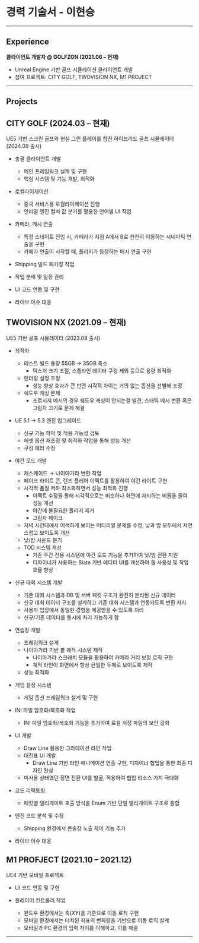 # 경력 기술서 - 이현승  

---

## Experience
**클라이언트 개발자 @ GOLFZON (2021.06 – 현재)**  
- Unreal Engine 기반 골프 시뮬레이션 클라이언트 개발  
- 참여 프로젝트: CITY GOLF, TWOVISION NX, M1 PROJECT  

---

## Projects

## CITY GOLF (2024.03 – 현재)
UE5 기반 스크린 골프와 현실 그린 플레이를 합친 하이브리드 골프 시뮬레이터 (2024.09 출시) 
- 총괄 클라이언트 개발  
  - 메인 프레임워크 설계 및 구현  
  - 핵심 시스템 및 기능 개발, 최적화  

- 로컬라이제이션  
  - 중국 서비스용 로컬라이제이션 진행  
  - 언리얼 엔진 컬쳐 값 분기를 활용한 언어별 UI 작업  

- 카메라, 메시 연출
  - 특정 스테이트 진입 시, 카메라가 지점 A에서 B로 천천히 이동하는 시네마틱 연출을 구현
  - 카메라 연출이 시작할 때, 폴리지가 등장하는 메시 연출 구현

- Shipping 빌드 패키징 작업  

- 작업 분배 및 일정 관리  

- UI 코드 연동 및 구현  

- 라이브 이슈 대응  

##

## TWOVISION NX (2021.09 – 현재)
UE5 기반 골프 시뮬레이터 (2023.08 출시)  
- 최적화  
  - 테스트 빌드 용량 55GB → 35GB 축소
    - 텍스처 크기 조절, 스플라인 데이터 쿠킹 제외 등으로 용량 최적화
  - 렌더링 설정 조정
    - 성능 향상 효과가 큰 반면 시각적 차이는 거의 없는 옵션을 선별해 조정
  - 쉐도우 캐싱 문제  
    - 프로시저 메시의 경우 쉐도우 캐싱이 안되는걸 발견, 스태틱 메시 변환 혹은 그림자 끄기로 문제 해결

- UE 5.1 → 5.3 엔진 업그레이드   
  - 신규 기능 파악 및 적용 가능성 검토  
  - 에셋 옵션 재조정 및 최적화 작업을 통해 성능 개선  
  - 쿠킹 에러 수정
  
- 야간 모드 개발  
  - 캐스케이드 → 나이아가라 변환 작업  
  - 페이크 라이트 콘, 렌즈 플레어 이펙트를 활용하여 야간 라이트 구현  
  - 시각적 품질 저하 최소화하면서 성능 최적화 진행
    - 이펙트 수정을 통해 시각적으로는 비슷하나 화면에 차지하는 비율을 줄여 성능 개선
    - 야간에 불필요한 폴리지 제거
    - 그림자 페이크
  - 저녁 시간대에서 어색하게 보이는 머티리얼 문제를 수정, 낮과 밤 모두에서 자연스럽고 보이도록 개선
  - 낮/밤 사운드 분기  
  - TOD 시스템 개선
    - 기존 주간 전용 시스템에 야간 모드 기능을 추가하여 낮/밤 전환 지원  
    - 디자이너가 사용하는 Slate 기반 에디터 UI를 개선하여 툴 사용성 및 작업 효율 향상  

 - 신규 대회 시스템 개발
   - 기존 대회 시스템과 DB 및 서버 패킷 구조가 완전히 분리된 신규 데이터  
   - 신규 대회 데이터 구조를 설계하고 기존 대회 시스템과 연동되도록 변환 처리  
   - 사용자 입장에서 동일한 경험을 제공받을 수 있도록 처리
   - 신규/기존 데이터를 동시에 처리 가능하게 함  

- 연습장 개발
  - 프레임워크 설계
  - 나이아가라 기반 볼 궤적 시스템 제작
    - 나이아가라 스크래치 모듈을 활용하여 카메라 거리 보정 로직 구현
    - 궤적 라인이 화면에서 항상 균일한 두께로 보이도록 제작
  - 성능 최적화  

- 게임 설정 시스템
  - 게임 옵션 프레임워크 설계 및 구현
  
- INI 파일 암호화/복호화 작업
  - INI 파일 암호화/복호화 기능을 추가하여 로컬 저장 파일의 보안 강화  

- UI 개발  
  - Draw Line 활용한 그라데이션 라인 작업  
  - 대진표 UI 개발
    - Draw Line 기반 라인 애니메이션 연출 구현, 디자이너 협업을 통한 최종 디자인 완성
  - 미사용 상태였던 장면 전환 UI를 발굴, 적용하여 협업 리소스 가치 극대화

- 코드 리팩토링  
  - 패킷별 델리게이트 호출 방식을 Enum 기반 단일 델리게이트 구조로 통합 

- 엔진 코드 분석 및 수정  
  - Shipping 환경에서 콘솔창 노출 제어 기능 추가

- 라이브 이슈 대응  

##

##  M1 PROFJECT (2021.10 – 2021.12)
UE4 기반 모바일 프로젝트  
- UI 코드 연동 및 구현

- 플레이어 컨트롤러 작업
  - 윈도우 환경에서는 축(XY)을 기준으로 이동 로직 구현  
  - 모바일 환경에서는 터치된 좌표의 변화량을 기반으로 이동 로직 설계  
  - 모바일과 PC 환경의 입력 차이를 이해하고, 이를 해결  

---
